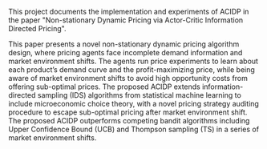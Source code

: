 This project documents the implementation and experiments of ACIDP in the paper "Non-stationary Dynamic Pricing via Actor-Critic Information Directed Pricing". 

This paper presents a novel non-stationary dynamic pricing algorithm design, where pricing agents face incomplete demand information and market environment shifts. The agents run price experiments to learn about each product’s demand curve and the profit-maximizing price, while being aware of market environment shifts to avoid high opportunity costs from offering sub-optimal prices. The proposed ACIDP extends information-directed sampling (IDS) algorithms from statistical machine learning to include microeconomic choice theory, with a novel pricing strategy auditing procedure to escape sub-optimal pricing after market environment shift. The proposed ACIDP outperforms competing bandit algorithms including Upper Confidence Bound (UCB) and Thompson sampling (TS) in a series of market environment shifts.